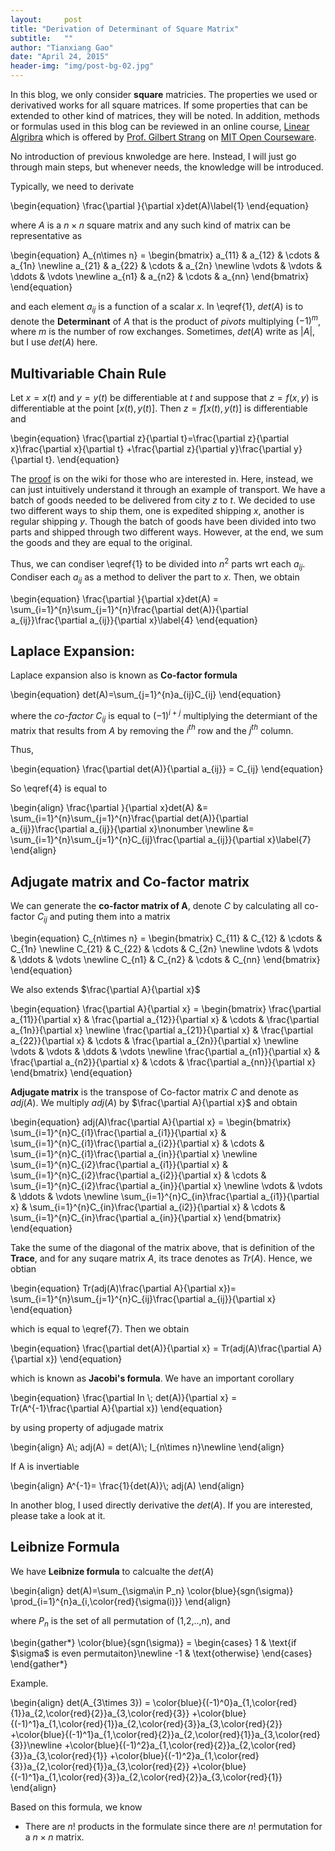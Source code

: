 ```yaml
---
layout:     post
title: "Derivation of Determinant of Square Matrix"
subtitle:   ""
author: "Tianxiang Gao"
date: "April 24, 2015"
header-img: "img/post-bg-02.jpg"
---
```


In this blog, we only consider **square** matricies. The properties we used or derivatived works for all square matrices. If some properties that can be extended to other kind of matrices, they will be noted. In addition, methods or formulas used in this blog can be reviewed in an online course, [Linear Algribra](http://ocw.mit.edu/courses/mathematics/18-06sc-linear-algebra-fall-2011/) which is offered by [Prof. Gilbert Strang](http://www-math.mit.edu/~gs/) on [MIT Open Courseware](http://ocw.mit.edu/index.htm).

No introduction of previous knwoledge are here. Instead, I will just go through main steps, but whenever needs, the knowledge will be introduced.

Typically, we need to derivate 

<div markdown="0">
\begin{equation}
 \frac{\partial }{\partial x}det(A)\label{1}
\end{equation}
</div>

where $A$ is a $n\times n$ square matrix and any such kind of matrix can be representative as

<div markdown="0">
\begin{equation}
A_{n\times n} =
 \begin{bmatrix}
  a_{11} & a_{12} & \cdots & a_{1n} \newline
  a_{21} & a_{22} & \cdots & a_{2n} \newline
  \vdots  & \vdots  & \ddots & \vdots  \newline
  a_{n1} & a_{n2} & \cdots & a_{nn}
 \end{bmatrix}
 \end{equation}
</div>

 and each element $a_{ij}$ is a function of a scalar $x$. In \eqref{1}, $det(A)$ is to denote the **Determinant** of $A$ that is the product of *pivots* multiplying $(-1)^m$, where $m$ is the number of row exchanges. Sometimes, $det(A)$ write as <span markdown="0">$|A|$</span>, but I use $det(A)$ here.

## Multivariable Chain Rule

Let $x=x(t)$ and $y=y(t)$ be differentiable at $t$ and suppose that $z=f(x,y)$ is differentiable at the point $[x(t), y(t)]$. Then $z=f[x(t), y(t)]$ is differentiable and 

<div markdown="0">
\begin{equation}
	\frac{\partial z}{\partial t}=\frac{\partial z}{\partial x}\frac{\partial x}{\partial t}
	+\frac{\partial z}{\partial y}\frac{\partial y}{\partial t}.
\end{equation}
</div>

The [proof](http://en.wikipedia.org/wiki/Chain_rule) is on the wiki for those who are interested in. Here, instead, we can just intuitively understand it through an example of transport. We have a batch of goods needed to be delivered from city $z$ to $t$. We decided to use two different ways to ship them, one is expedited shipping $x$, another is regular shipping $y$. Though the batch of goods have been divided into two parts and shipped through two different ways. However, at the end, we sum the goods and they are equal to the original.

Thus, we can condiser \eqref{1} to be divided into $n^2$ parts wrt each <span markdown="0">$a_{ij}$</span>. Condiser each $a_{ij}$ as a method to deliver the part to $x$. Then, we obtain

<div markdown="0">
\begin{equation}
 \frac{\partial }{\partial x}det(A) 
 = \sum_{i=1}^{n}\sum_{j=1}^{n}\frac{\partial det(A)}{\partial a_{ij}}\frac{\partial a_{ij}}{\partial x}\label{4}
\end{equation}
</div>

## Laplace Expansion:

Laplace expansion also is known as **Co-factor formula**

<div markdown="0">
\begin{equation}
	det(A)=\sum_{j=1}^{n}a_{ij}C_{ij}
\end{equation}
</div>

where the *co-factor* $C_{ij}$ is equal to $(-1)^{i+j}$ multiplying the determiant of the matrix that results from $A$ by removing the $i^{th}$ row and the $j^{th}$ column.

Thus, 

<div markdown="0">
\begin{equation}
	\frac{\partial det(A)}{\partial a_{ij}} = C_{ij}
\end{equation}
</div>

So \eqref{4} is equal to 

<div markdown="0">
\begin{align}
 \frac{\partial }{\partial x}det(A) 
 &= \sum_{i=1}^{n}\sum_{j=1}^{n}\frac{\partial det(A)}{\partial a_{ij}}\frac{\partial a_{ij}}{\partial x}\nonumber \newline 
  &= \sum_{i=1}^{n}\sum_{j=1}^{n}C_{ij}\frac{\partial a_{ij}}{\partial x}\label{7}
\end{align}
</div>

## Adjugate matrix and Co-factor matrix
We can generate the **co-factor matrix of A**, denote $C$ by calculating all co-factor $C_{ij}$ and puting them into a matrix

<div markdown="0">
\begin{equation}
C_{n\times n} =
 \begin{bmatrix}
  C_{11} & C_{12} & \cdots & C_{1n} \newline
  C_{21} & C_{22} & \cdots & C_{2n} \newline
  \vdots  & \vdots  & \ddots & \vdots  \newline
  C_{n1} & C_{n2} & \cdots & C_{nn}
 \end{bmatrix}
 \end{equation}
</div>

We also extends $\frac{\partial A}{\partial x}$

<div markdown="0">
\begin{equation}
\frac{\partial A}{\partial x} =
 \begin{bmatrix}
  \frac{\partial a_{11}}{\partial x} & \frac{\partial a_{12}}{\partial x} & \cdots & \frac{\partial a_{1n}}{\partial x} \newline
  \frac{\partial a_{21}}{\partial x} & \frac{\partial a_{22}}{\partial x} & \cdots & \frac{\partial a_{2n}}{\partial x} \newline
  \vdots  & \vdots  & \ddots & \vdots  \newline
  \frac{\partial a_{n1}}{\partial x} & \frac{\partial a_{n2}}{\partial x} & \cdots & \frac{\partial a_{nn}}{\partial x}
 \end{bmatrix}
\end{equation}
<div>

<strong>Adjugate matrix</strong> is the transpose of Co-factor matrix $C$ and denote as $adj(A)$.
We multiply $adj(A)$ by $\frac{\partial A}{\partial x}$ and obtain

<div markdown="0">
\begin{equation}
adj(A)\frac{\partial A}{\partial x} =
 \begin{bmatrix}
  \sum_{i=1}^{n}C_{i1}\frac{\partial a_{i1}}{\partial x} & \sum_{i=1}^{n}C_{i1}\frac{\partial a_{i2}}{\partial x} & \cdots & \sum_{i=1}^{n}C_{i1}\frac{\partial a_{in}}{\partial x} \newline
  \sum_{i=1}^{n}C_{i2}\frac{\partial a_{i1}}{\partial x} & \sum_{i=1}^{n}C_{i2}\frac{\partial a_{i2}}{\partial x} & \cdots & \sum_{i=1}^{n}C_{i2}\frac{\partial a_{in}}{\partial x} \newline
  \vdots  & \vdots  & \ddots & \vdots  \newline
  \sum_{i=1}^{n}C_{in}\frac{\partial a_{i1}}{\partial x} & \sum_{i=1}^{n}C_{in}\frac{\partial a_{i2}}{\partial x} & \cdots & \sum_{i=1}^{n}C_{in}\frac{\partial a_{in}}{\partial x}
 \end{bmatrix}
\end{equation}
</div>

Take the sume of the diagonal of the matrix above, that is definition of the <strong>Trace</strong>, and for any suqare matrix $A$, its trace denotes as $Tr(A)$. Hence, we obtian

<div markdown="0">
\begin{equation}
	Tr(adj(A)\frac{\partial A}{\partial x})= \sum_{i=1}^{n}\sum_{j=1}^{n}C_{ij}\frac{\partial a_{ij}}{\partial x}
\end{equation}
</div>

which is equal to \eqref{7}. Then we obtain

<div markdown="0">
\begin{equation}
	\frac{\partial det(A)}{\partial x} = Tr(adj(A)\frac{\partial A}{\partial x})
\end{equation}
</div>

which is known as <strong>Jacobi's formula</strong>. We have an important corollary

<div markdown="0">
\begin{equation}
	\frac{\partial In \; det(A)}{\partial x} = Tr(A^{-1}\frac{\partial A}{\partial x})
\end{equation}
</div>

by using property of adjugade matrix 

<div markdown="0">
\begin{align}
	A\; adj(A) = det(A)\; I_{n\times n}\newline
\end{align}
</div>

If A is invertiable

<div markdown="0">
\begin{align}
	A^{-1}= \frac{1}{det(A)}\; adj(A)
\end{align}
</div>

In another blog, I used directly derivative the $det(A)$. If you are interested, please take a look at it.


## Leibnize Formula
 We have **Leibnize formula** to calcualte the $det(A)$

<div markdown="0">
\begin{align}
	det(A)=\sum_{\sigma\in P_n} \color{blue}{sgn(\sigma)} \prod_{i=1}^{n}a_{i,\color{red}{\sigma(i)}}
\end{align}
</div>

where $P_n$ is the set of all permutation of (1,2,..,n), and 

<div markdown="0">
\begin{gather*}
\color{blue}{sgn(\sigma)} =
\begin{cases}
1 & \text{if $\sigma$ is even permutaiton}\newline
-1 & \text{otherwise}
\end{cases}
\end{gather*}
</div>

Example.

<div markdown="0">
\begin{align}
	det(A_{3\times 3}) = 
	\color{blue}{(-1)^0}a_{1,\color{red}{1}}a_{2,\color{red}{2}}a_{3,\color{red}{3}}
	+\color{blue}{(-1)^1}a_{1,\color{red}{1}}a_{2,\color{red}{3}}a_{3,\color{red}{2}}
	+\color{blue}{(-1)^1}a_{1,\color{red}{2}}a_{2,\color{red}{1}}a_{3,\color{red}{3}}\newline
	+\color{blue}{(-1)^2}a_{1,\color{red}{2}}a_{2,\color{red}{3}}a_{3,\color{red}{1}}
	+\color{blue}{(-1)^2}a_{1,\color{red}{3}}a_{2,\color{red}{1}}a_{3,\color{red}{2}}
	+\color{blue}{(-1)^1}a_{1,\color{red}{3}}a_{2,\color{red}{2}}a_{3,\color{red}{1}}
\end{align}
</div>

Based on this formula, we know

* There are $n!$ products in the formulate since there are $n!$ permutation for a $n\times n$ matrix.
